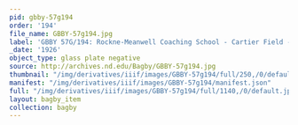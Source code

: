 ```yaml
---
pid: gbby-57g194
order: '194'
file_name: GBBY-57g194.jpg
label: 'GBBY 57G/194: Rockne-Meanwell Coaching School - Cartier Field - 1926'
_date: '1926'
object_type: glass plate negative
source: http://archives.nd.edu/Bagby/GBBY-57g194.jpg
thumbnail: "/img/derivatives/iiif/images/GBBY-57g194/full/250,/0/default.jpg"
manifest: "/img/derivatives/iiif/images/GBBY-57g194/manifest.json"
full: "/img/derivatives/iiif/images/GBBY-57g194/full/1140,/0/default.jpg"
layout: bagby_item
collection: bagby
---
```

